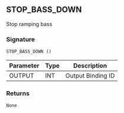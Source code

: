 ## STOP\_BASS\_DOWN

Stop ramping bass 

### Signature

`STOP_BASS_DOWN ()`


| Parameter | Type | Description       |
| --------- | ---- | ----------------- |
| OUTPUT    | INT  | Output Binding ID |


### Returns

`None`